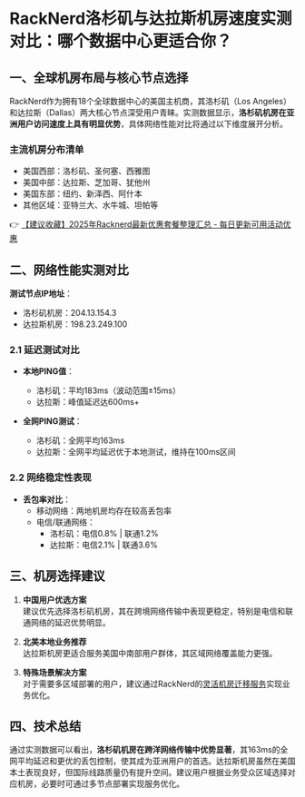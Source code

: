# RackNerd洛杉矶与达拉斯机房速度实测对比：哪个数据中心更适合你？

## 一、全球机房布局与核心节点选择
RackNerd作为拥有18个全球数据中心的美国主机商，其洛杉矶（Los Angeles）和达拉斯（Dallas）两大核心节点深受用户青睐。实测数据显示，**洛杉矶机房在亚洲用户访问速度上具有明显优势**，具体网络性能对比将通过以下维度展开分析。

### 主流机房分布清单
- 美国西部：洛杉矶、圣何塞、西雅图
- 美国中部：达拉斯、芝加哥、犹他州
- 美国东部：纽约、新泽西、阿什本
- 其他区域：亚特兰大、水牛城、坦帕等

👉 [【建议收藏】2025年Racknerd最新优惠套餐整理汇总 - 每日更新可用活动优惠](https://bit.ly/Rack_Nerd)

## 二、网络性能实测对比
**测试节点IP地址**：
- 洛杉矶机房：204.13.154.3
- 达拉斯机房：198.23.249.100

### 2.1 延迟测试对比
- **本地PING值**：
  - 洛杉矶：平均183ms（波动范围±15ms）
  - 达拉斯：峰值延迟达600ms+

- **全网PING测试**：
  - 洛杉矶：全网平均163ms
  - 达拉斯：全网平均延迟优于本地测试，维持在100ms区间

### 2.2 网络稳定性表现
- **丢包率对比**：
  - 移动网络：两地机房均存在较高丢包率
  - 电信/联通网络：
    - 洛杉矶：电信0.8% | 联通1.2%
    - 达拉斯：电信2.1% | 联通3.6%

## 三、机房选择建议
1. **中国用户优选方案**  
建议优先选择洛杉矶机房，其在跨境网络传输中表现更稳定，特别是电信和联通网络的延迟优势明显。

2. **北美本地业务推荐**  
达拉斯机房更适合服务美国中南部用户群体，其区域网络覆盖能力更强。

3. **特殊场景解决方案**  
对于需要多区域部署的用户，建议通过RackNerd的[灵活机房迁移服务](https://bit.ly/Rack_Nerd)实现业务优化。

## 四、技术总结
通过实测数据可以看出，**洛杉矶机房在跨洋网络传输中优势显著**，其163ms的全网平均延迟和更优的丢包控制，使其成为亚洲用户的首选。达拉斯机房虽然在美国本土表现良好，但国际线路质量仍有提升空间。建议用户根据业务受众区域选择对应机房，必要时可通过多节点部署实现服务优化。